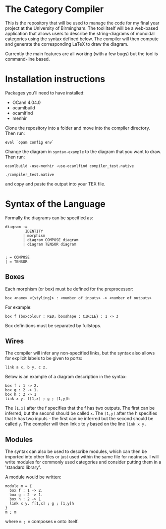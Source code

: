 # The Category Compiler
This is the repository that will be used to manage the code for my final year project at the University of Birmingham. The tool itself will be a web-based application that allows users to describe the string-diagrams of monoidal categories using the syntax defined below. The compiler will then compute and generate the corresponding LaTeX to draw the diagram.

Currently the main features are all working (with a few bugs) but the tool is command-line based. 

# Installation instructions 
Packages you'll need to have installed:
* OCaml 4.04.0
* ocamlbuild
* ocamlfind 
* menhir

Clone the repository into a folder and move into the compiler directory. Then run:
```
eval `opam config env`
```
Change the diagram in `syntax-example` to the diagram that you want to draw. Then run:
```
ocamlbuild -use-menhir -use-ocamlfind compiler_test.native

./compiler_test.native
```
and copy and paste the output into your TEX file.

# Syntax of the Language
Formally the diagrams can be specified as:
```
diagram :=
	     IDENTITY
        | morphism
        | diagram COMPOSE diagram
        | diagram TENSOR diagram


; = COMPOSE
| = TENSOR
```
## Boxes
Each morphism (or box) must be defined for the preprocessor:
```
box <name> <{styling}> : <number of inputs> -> <number of outputs>
```
For example:
```
box f {boxcolour : RED; boxshape : CIRCLE} : 1 -> 3
```
Box definitions must be separated by fullstops.

## Wires
The compiler will infer any non-specified links, but the syntax also allows for explicit labels to be given to ports:
```
link a x, b y, c z.
```

Below is an example of a diagram description in the syntax:
```
box f : 1 -> 2.
box g : 2 -> 1.
box h : 2 -> 1
link x y. f[1,x] ; g ; [1,y]h
```
The `[1,x]` after the f specifies that the f has two outputs. The first can be inferred, but the second should be called `x`. The `[1,y]` after the h specifies that `h` has two inputs - the first can be inferred but the second should be called `y`. The compiler will then link `x` to `y` based on the line `link x y.`

## Modules
The syntax can also be used to describe modules, which can then be imported into other files or just used within the same file for neatness. I will write modules for commonly used categories and consider putting them in a 'standard library'.

A module would be written:
```
module m = {
  box f : 1 -> 2.
  box g : 2 -> 1.
  box h : 2 -> 1
  link x y. f[1,x] ; g ; [1,y]h
}
m ; m
```
where `m ; m` composes `m` onto itself.

